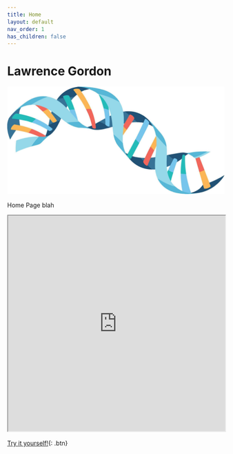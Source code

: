 ```yaml
---
title: Home
layout: default
nav_order: 1
has_children: false
---
```


# Lawrence Gordon

![home_page](images/logo.jpg)

Home Page blah

<iframe
  src="https://jupyterlite.github.io/demo/repl/index.html?kernel=python&toolbar=1"
  width="100%"
  height="500px"
>
</iframe>

[Try it yourself!](google.com){: .btn}


